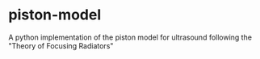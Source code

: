 # piston-model
A python implementation of the piston model for ultrasound following the "Theory of Focusing Radiators"
